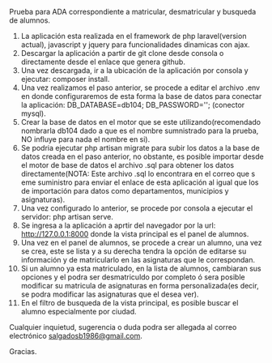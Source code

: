 Prueba para ADA correspondiente a matricular, desmatricular y busqueda de alumnos.

1. La aplicación esta realizada en el framework de php laravel(version actual), javascript y jquery para funcionalidades dinamicas con ajax.
2. Descargar la aplicación a partir de git clone desde consola o directamente desde el enlace que genera github.
3. Una vez descargada, ir a la ubicación de la aplicación por consola y ejecutar: composer install.
4. Una vez realizamos el paso anterior, se procede a editar el archivo .env en donde configuraremos de esta forma la base de datos para 
conectar la aplicación: DB_DATABASE=db104; DB_PASSWORD=''; (conector mysql).
5. Crear la base de datos en el motor que se este utilizando(recomendado nombrarla db104 dado a que es el nombre sumnistrado para la prueba, NO influye
para nada el nombre en si).
6. Se podria ejecutar php artisan migrate para subir los datos a la base de datos creada en el paso anterior, no obstante, es posible importar desde el motor
de base de datos el archivo .sql para obtener los datos directamente(NOTA: Este archivo .sql lo encontrara en el correo que s eme suministro para enviar el enlace
de esta aplicación al igual que los de importación para datos como departamentos, municipios y asignaturas).
7. Una vez  configurado lo anterior, se procede por consola a ejecutar el servidor: php artisan serve.
8. Se ingresa a la aplicación a aprtir del navegador por la url: http://127.0.0.1:8000 donde la vista principal es el panel de alumnos.
9. Una vez en el panel de alumnos, se procede a crear un alumno, una vez se crea, este se lista y a su derecha tendra la opción de editarse su información y de matricularlo en las asignaturas que le correspondan.
10. Si un alumno ya esta matriculado, en la lista de alumnos, cambiaran sus opciones y el podra ser desmatriculdo por completo ó sera posible modificar su matricula de asignaturas en forma personalizada(es decir, se podra modificar las asignaturas que el desea ver).
11. En el filtro de busqueda de la vista principal, es posible buscar el alumno especialmente por ciudad.


Cualquier inquietud, sugerencia o duda podra ser allegada al correo electrónico salgadosb1986@gmail.com.

Gracias.
